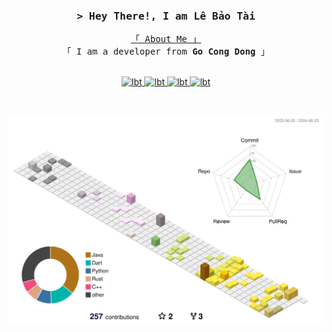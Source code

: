 <!-- <h1 align="center">
  <img src="https://readme-typing-svg.herokuapp.com?font=Fira+Code&size=35&duration=3000&pause=500&color=10DD46&center=true&vCenter=true&random=false&width=440&height=60&lines=Hi+there!!+%F0%9F%99%8C;I'm+T%C3%A0i+%F0%9F%99%8E%E2%80%8D%E2%99%82%EF%B8%8F" alt="Typing SVG" />
</h1>
-->

<!-- Intro  -->
<h3 align="center">
        <samp>&gt; Hey There!, I am
                <b><a target="_blank">Lê Bảo Tài</a></b>
        </samp>
</h3>
<p align="center"> 
  <samp>
    <a href="https://github.com/lebaotai">「 About Me 」</a>
    <br>
    「 I am a developer from <b>Go Cong Dong</b> 」
    <br>
    <br>
  </samp>
</p>

<p align="center">
 <a href="https://lebaotai.cargo.site" target="blank">
  <img src="https://img.shields.io/badge/Website-DC143C?style=for-the-badge&logo=medium&logoColor=white" alt="lbt" />
 </a>
 <a href="https://linkedin.com/in/le-tai-904b742a0/" target="_blank">
  <img src="https://img.shields.io/badge/LinkedIn-0077B5?style=for-the-badge&logo=linkedin&logoColor=white" alt="lbt"/>
 </a>
 <a href="https://instagram.com/fiat_._" target="_blank">
  <img src="https://img.shields.io/badge/Instagram-fe4164?style=for-the-badge&logo=instagram&logoColor=white" alt="lbt" />
 </a> 
 <a href="https://facebook.com/lebaotai0711" target="_blank">
  <img src="https://img.shields.io/badge/Facebook-20BEFF?&style=for-the-badge&logo=facebook&logoColor=white" alt="lbt"  />
  </a> 
</p>
<br />

<p align="center"><img src="profile-3d-contrib/profile-south-season-animate.svg" alt="Metrics" width="750"></p>
